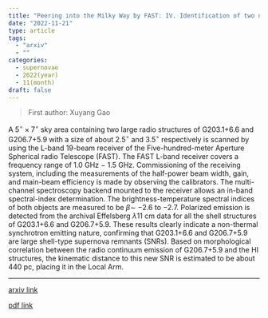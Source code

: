 ```yaml
---
title: "Peering into the Milky Way by FAST: IV. Identification of two new Galactic supernova remnants G203.1+6.6 and G206.7+5.9"
date: "2022-11-21"
type: article
tags:
  - "arxiv"
  - ""
categories:
  - supernovae
  - 2022(year)
  - 11(month)
draft: false
---
```


> First author: Xuyang Gao

 A $5^{\circ} \times 7^{\circ}$ sky area containing two large radio structures
of G203.1+6.6 and G206.7+5.9 with a size of about 2.5$^{\circ}$ and
3.5$^{\circ}$ respectively is scanned by using the L-band 19-beam receiver of
the Five-hundred-meter Aperture Spherical radio Telescope (FAST). The FAST
L-band receiver covers a frequency range of 1.0 GHz $-$ 1.5 GHz. Commissioning
of the receiving system, including the measurements of the half-power beam
width, gain, and main-beam efficiency is made by observing the calibrators. The
multi-channel spectroscopy backend mounted to the receiver allows an in-band
spectral-index determination. The brightness-temperature spectral indices of
both objects are measured to be $\beta \sim$ $-$2.6 to $-$2.7. Polarized
emission is detected from the archival Effelsberg $\lambda$11 cm data for all
the shell structures of G203.1+6.6 and G206.7+5.9. These results clearly
indicate a non-thermal synchrotron emitting nature, confirming that G203.1+6.6
and G206.7+5.9 are large shell-type supernova remnants (SNRs). Based on
morphological correlation between the radio continuum emission of G206.7+5.9
and the HI structures, the kinematic distance to this new SNR is estimated to
be about 440 pc, placing it in the Local Arm.

---
[arxiv link](http://arxiv.org/abs/2211.11408v1)

[pdf link](http://arxiv.org/pdf/2211.11408v1)
